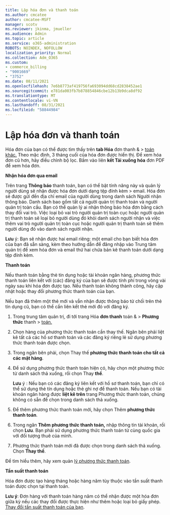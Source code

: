 ```yaml
---
title: Lập hóa đơn và thanh toán
ms.author: cmcatee
author: cmcatee-MSFT
manager: scotv
ms.reviewer: jkinma, jmueller
ms.audience: Admin
ms.topic: article
ms.service: o365-administration
ROBOTS: NOINDEX, NOFOLLOW
localization_priority: Normal
ms.collection: Adm_O365
ms.custom:
- commerce_billing
- "9001669"
- "3752"
ms.date: 08/11/2021
ms.openlocfilehash: 7e6b8773af419756fa693094dd68cd2838452ae1
ms.sourcegitcommit: e781da003fb7b878854846cbe12b13b9dca8df92
ms.translationtype: MT
ms.contentlocale: vi-VN
ms.lasthandoff: 08/31/2021
ms.locfileid: "58844984"
---
```

# <a name="billing-and-payment"></a>Lập hóa đơn và thanh toán

Hóa đơn của bạn có thể được tìm thấy trên **tab Hóa** đơn thanh &  >  [toán khác.](https://go.microsoft.com/fwlink/p/?linkid=848039)  Theo mặc định, 3 tháng cuối của hóa đơn được hiển thị.  Để xem hóa đơn cũ hơn, hãy điều chỉnh bộ lọc.  Bấm vào liên **kết Tải xuống hóa** đơn PDF để xem hóa đơn.

**Nhận hóa đơn qua email**

Trên trang **Thông báo** thanh toán, bạn có thể bật tính năng này và quản lý người dùng sẽ nhận được hóa đơn dưới dạng tệp đính kèm  >  [](https://go.microsoft.com/fwlink/p/?linkid=853212) email.  Hóa đơn sẽ được gửi đến địa chỉ email của người dùng trong danh sách Người nhận thông báo. Danh sách bao gồm tất cả người quản trị thanh toán và người quản trị toàn cầu.  Bạn có thể quản lý ai nhận thông báo hóa đơn bằng cách thay đổi vai trò.  Việc loại bỏ vai trò người quản trị toàn cục hoặc người quản trị thanh toán sẽ loại bỏ người dùng đó khỏi danh sách người nhận và việc thêm vai trò người quản trị toàn cục hoặc người quản trị thanh toán sẽ thêm người dùng đó vào danh sách người nhận.

**Lưu** ý: Bạn sẽ nhận được hai email riêng: một email cho bạn biết hóa đơn của bạn đã sẵn sàng, kèm theo hướng dẫn để đăng nhập vào Trung tâm quản trị để xem hóa đơn và email thứ hai chứa bản kê thanh toán dưới dạng tệp đính kèm.

**Thanh toán**

Nếu thanh toán bằng thẻ tín dụng hoặc tài khoản ngân hàng, phương thức thanh toán liên kết với (các) đăng ký của bạn sẽ được tính phí trong vòng vài ngày sau khi hóa đơn được tạo. Nếu thanh toán không thành công, hãy cập nhật hoặc thay đổi phương thức thanh toán của bạn.

Nếu bạn đã thêm một thẻ mới và vẫn nhận được thông báo từ chối trên thẻ tín dụng cũ, bạn có thể cần liên kết thẻ mới đó với đăng ký.

1. Trong trung tâm quản trị, đi tới trang Hóa **đơn thanh** toán &  >  **Phương thức** thanh  >  [toán.](https://go.microsoft.com/fwlink/p/?linkid=2018806)

2. Chọn hàng của phương thức thanh toán cần thay thế. Ngăn bên phải liệt kê tất cả các hồ sơ thanh toán và các đăng ký riêng lẻ sử dụng phương thức thanh toán được chọn.

3. Trong ngăn bên phải, chọn Thay thế **phương thức thanh toán cho tất cả các mặt hàng**.

4. Để sử dụng phương thức thanh toán hiện có, hãy chọn một phương thức từ danh sách thả xuống, rồi chọn Thay **thế**.

    **Lưu** ý : Nếu bạn có các đăng ký liên kết với hồ sơ thanh toán, bạn chỉ có thể sử dụng thẻ tín dụng hoặc thẻ ghi nợ để thanh toán. Nếu bạn có tài khoản ngân hàng được **liệt kê trên** trang Phương thức thanh toán, chúng không có sẵn để chọn trong danh sách thả xuống.

5. Để thêm phương thức thanh toán mới, hãy chọn Thêm **phương thức thanh toán**.

6. Trong ngăn **Thêm phương thức thanh toán,** nhập thông tin tài khoản, rồi chọn **Lưu**. Bạn phải sử dụng phương thức thanh toán từ cùng quốc gia với đối tượng thuê của mình.

7. Phương thức thanh toán mới đã được chọn trong danh sách thả xuống. Chọn **Thay thế**.

Để tìm hiểu thêm, hãy xem quản [lý phương thức thanh toán](https://docs.microsoft.com/microsoft-365/commerce/billing-and-payments/manage-payment-methods).

**Tần suất thanh toán**

Hóa đơn được tạo hàng tháng hoặc hàng năm tùy thuộc vào tần suất thanh toán được chọn tại thanh toán.  

**Lưu ý**: Đơn hàng với thanh toán hàng năm có thể nhận được một hóa đơn giữa kỳ nếu các thay đổi được thực hiện như thêm hoặc loại bỏ giấy phép. [Thay đổi tần suất thanh toán của bạn](https://docs.microsoft.com/microsoft-365/commerce/billing-and-payments/change-payment-frequency).
